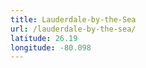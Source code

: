 ```yaml
---
title: Lauderdale-by-the-Sea
url: /lauderdale-by-the-sea/
latitude: 26.19
longitude: -80.098
---
```

